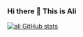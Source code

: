 ### Hi there 👋 This is Ali
[![ali GitHub stats](https://github-readme-stats.vercel.app/api?username=aliatayee&count_private=true&show_icons=true&theme=radical)](https://github.com/ahzia/github-readme-stats)
<!--
**aliatayee/aliatayee** is a ✨ _special_ ✨ repository because its `README.md` (this file) appears on your GitHub profile.

Here are some ideas to get you started:

- 🔭 I’m currently working on ...
- 🌱 I’m currently learning ...
- 👯 I’m looking to collaborate on ...
- 🤔 I’m looking for help with ...
- 💬 Ask me about ...
- 📫 How to reach me: ...
- 😄 Pronouns: ...
- ⚡ Fun fact: ...
-->
